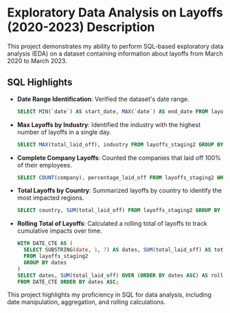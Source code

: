 # Exploratory Data Analysis on Layoffs (2020-2023) Description

This project demonstrates my ability to perform SQL-based exploratory data analysis (EDA) on a dataset containing information about layoffs from March 2020 to March 2023.

## SQL Highlights

- **Date Range Identification**: Verified the dataset's date range.
  ```sql
  SELECT MIN(`date`) AS start_date, MAX(`date`) AS end_date FROM layoffs_staging2;
  
- **Max Layoffs by Industry**: Identified the industry with the highest number of layoffs in a single day.
  ```sql
  SELECT MAX(total_laid_off), industry FROM layoffs_staging2 GROUP BY industry ORDER BY 1 DESC;

- **Complete Company Layoffs**: Counted the companies that laid off 100% of their employees.
  ```sql
  SELECT COUNT(company), percentage_laid_off FROM layoffs_staging2 WHERE percentage_laid_off = 1 GROUP BY percentage_laid_off;

- **Total Layoffs by Country**: Summarized layoffs by country to identify the most impacted regions.
  ```sql
  SELECT country, SUM(total_laid_off) FROM layoffs_staging2 GROUP BY country ORDER BY 2 DESC;

- **Rolling Total of Layoffs**: Calculated a rolling total of layoffs to track cumulative impacts over time.
  ```sql
  WITH DATE_CTE AS (
    SELECT SUBSTRING(date, 1, 7) AS dates, SUM(total_laid_off) AS total_laid_off
    FROM layoffs_staging2
    GROUP BY dates
  )
  SELECT dates, SUM(total_laid_off) OVER (ORDER BY dates ASC) AS rolling_total_layoffs
  FROM DATE_CTE ORDER BY dates ASC;

This project highlights my proficiency in SQL for data analysis, including date manipulation, aggregation, and rolling calculations.
